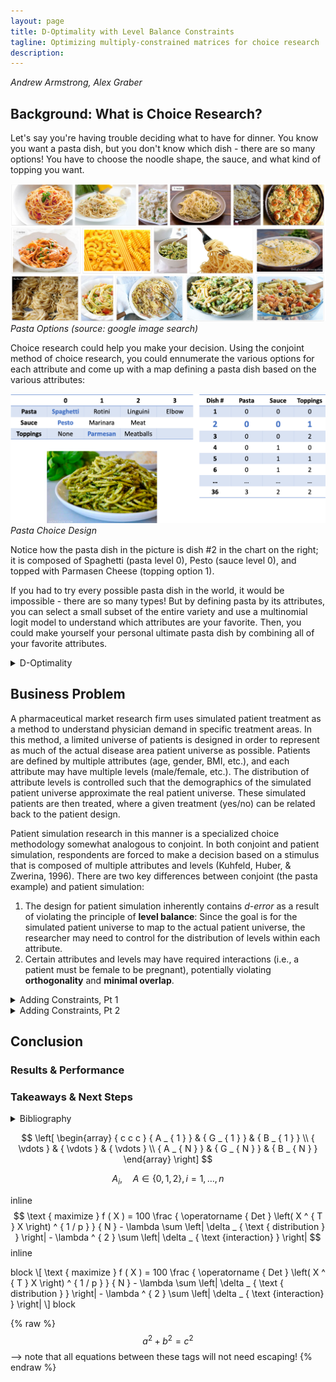 ```yaml
---
layout: page
title: D-Optimality with Level Balance Constraints
tagline: Optimizing multiply-constrained matrices for choice research
description:
---
```

*Andrew Armstrong, Alex Graber*

## Background: What is Choice Research?

Let's say you're having trouble deciding what to have for dinner.  You know you want a pasta dish, but you don't know which dish - there are so many options!  You have to choose the noodle shape, the sauce, and what kind of topping you want.  


![Pasta](/assets/Picture1.png)  
*Pasta Options (source: google image search)*  


Choice research could help you make your decision.  Using the conjoint method of choice research, you could ennumerate the various options for each attribute and come up with a map defining a pasta dish based on the various attributes:


![Pasta Design](/assets/Picture2.png)  
*Pasta Choice Design*  


Notice how the pasta dish in the picture is dish #2 in the chart on the right; it is composed of Spaghetti (pasta level 0), Pesto (sauce level 0), and topped with Parmasen Cheese (topping option 1).  


If you had to try every possible pasta dish in the world, it would be impossible - there are so many types!  But by defining pasta by its attributes, you can select a small subset of the entire variety and use a multinomial logit model to understand which attributes are your favorite.  Then, you could make yourself your personal ultimate pasta dish by combining all of your favorite attributes.  




<details><summary>D-Optimality</summary>
  <div markdown = "1">

## D-Optimality
The pasta story is a simplistic example of choice research, but it should give you the intuition for why choice research is important, and how you can use a smaller portion of all possible options to associate value or importance with attribute levels.  This raises a key question: *How can you identify the best subset to use that maximizes the information gained from the research?*

It is clear that when the number of attributes and levels grow beyond a small set, presenting the full design (full factorial) becomes a challenge due to both the number of combinations required and the amount of burden placed on the respondent.  Fractional factorial designs, then, seek to allow the research to eke as much data out of the analysis as possible but use a much more limited subset of stimuli – but how do we know what the best (i.e., most efficient) fractional factorial design is?


Much research has been done on the topic of identifying efficient experimental designs (Hauser & Rao, 2002).  The current standard used to identify ‘efficient design’ is D-error – the geometric mean of the eigenvalues of the covariance matrix (D-efficiency is the inverse of D-error) (Kuhfeld, Huber, & Zwerina, 1996). Thus, the goal of an efficient design is to minimize D-error (therefore maximizing D-efficiency).  


D-efficient designs satisfy four principles (Kuhfeld, Huber, & Zwerina, 1996):
* **Orthogonality** is satisfied when the levels of each attribute vary independently of one another.  
* **Level balance** is satisfied when the levels of each attribute appear with equal frequency. 
* **Minimal overlap** is satisfied when the alternatives within each choice set have nonoverlapping attribute levels.  
* **Utility balance** is satisfied when the utilities of alternatives within choice sets are the same.


The standard method to identify an efficient design is to use one of any variant of the **Fedorov Algorithm** which, given a starting design, recursively makes exchange(s) that reduce D-error until some convergence criteria is met.  This method is susceptible to local minima; it may be necessary to run multiple iterations of the Fedorov Algorithm with different random starting designs to find the most efficient design (Kuhfeld, Huber, & Zwerina, 1996).

  </div>
</details>




## Business Problem

A pharmaceutical market research firm uses simulated patient treatment as a method to understand physician demand in specific treatment areas.  In this method, a limited universe of patients is designed in order to represent as much of the actual disease area patient universe as possible.  Patients are defined by multiple attributes (age, gender, BMI, etc.), and each attribute may have multiple levels (male/female, etc.).  The distribution of attribute levels is controlled such that the demographics of the simulated patient universe approximate the real patient universe.  These simulated patients are then treated, where a given treatment (yes/no) can be related back to the patient design.


Patient simulation research in this manner is a specialized choice methodology somewhat analogous to conjoint.  In both conjoint and patient simulation, respondents are forced to make a decision based on a stimulus that is composed of multiple attributes and levels (Kuhfeld, Huber, & Zwerina, 1996).  There are two key differences between conjoint (the pasta example) and patient simulation:
1. The design for patient simulation inherently contains *d-error* as a result of violating the principle of **level balance**:  Since the goal is for the simulated patient universe to map to the actual patient universe, the researcher may need to control for the distribution of levels within each attribute.  
2. Certain attributes and levels may have required interactions (i.e., a patient must be female to be pregnant), potentially violating **orthogonality** and **minimal overlap**.  




<details><summary>Adding Constraints, Pt 1</summary>
  <div markdown = "1">
    
## Adding Constraints, Pt 1
### Toy Problem 

As a toy problem, let us consider a patient universe in which patients are defined by:
![Picture 3](/assets/Picture3.png)


Expanding out all possibilities into the entire candidate set, this would be 3\*3\*2\*3 = 54 unique patient profiles.  Given respondent time is expensive, and high respondent burden decreases quality of results, we seek to reduce time-in-survey by creating a fractional-factorial design of 8 unique patient profiles.  As we want to extract as much data from the exercise as possible, the 8-profile fractional-factorial design must be as efficient as possible.


Practically speaking, the number of attributes is limited to no more than 25, each with at most 5 levels due to the complexity of the simulation, limited respondent pool, and limited number of experiments possible per respondent.  Thus, at most, the candidate set contains $$ 5 ^ { 25 } $$ (approx. $$ 3 \times 10 ^ { 17 } $$) possibilities – and will generally be significantly smaller as not all 25 attributes are used and most contain fewer than 5 levels.  However, the worst-case scenario requires approximately $$ 2 \times 10 ^ { 10 } $$ gigabytes to merely store the candidate set.  The combinatorics problem explains why stochastic search algorithms such as simulated annealing or genetic algorithms are frequently used instead of an exhaustive search against a complete candidate set.  


### Model Definition

Our goal is to maximize the weighted d-optimality of the design matrix, penalized for missing distributions and impossible variable interactions, and subject to the distributions of each attribute’s levels and interactions, where each attribute’s level is represented by a binary variable.

Objective Function (Wanida Limmun, 2012): 

$$ 
\text { maximize } f ( X ) = 100 \frac { \operatorname { Det } \left( X ^ { T } X \right) ^ { 1 / p } } { N } - \lambda \sum \left| \delta _ { \text { distribution } } \right| - \lambda ^ { 2 } \sum \left| \delta _ { \text {interaction} } \right|
$$ 

where $$ N $$ is the number of observations, $$ \delta $$ are vectors of relaxation variables, and $$ X $$ is the design matrix:

$$  
\left[ \begin{array} { c c c } { A _ { 1 } } & { G _ { 1 } } & { B _ { 1 } } \\ { \vdots } & { \vdots } & { \vdots } \\ { A _ { N } } & { G _ { N } } & { B _ { N } } \end{array} \right]
$$  

With decision variables $$ A, B, G $$ representing attributes:  
    Age:  $$ A _ { i } , \quad A \in \{ 0,1,2 \} , i = 1 , \ldots , n $$ *(i.e., the age group classification for each patient i)*
    Gender: $$ G _ { i } , \quad G \in \{ 0,1 \} , i = 1 , \ldots , n $$ *(i.e., the gender classification for each patient i)*
    BMI: $$ B _ { i } , \quad B \in \{ 0,1,2 \} , i = 1 , \ldots , n $$ *(i.e., the BMI classification for each patient i)*


For easier constraint formulation, we can use the Dantzig-Wolfe reformulation to rewrite our integer variables where the capital letter represents the binary variable series replacing an integer variable, and the lowercase letter represents the integer set of levels permissible for the given attribute:

$$  
\begin{array} { l l } { A _ { i } = \sum _ { 0 } ^ { z } z Z _ { z } , } & { \text { and } \sum _ { 0 _ { y } } ^ { z } Z _ { z } = 1 , \quad Z _ { z } \in \{ 0,1 \} , z \in \{ 0,1,2 \} } \\ { G _ { i } = \sum _ { 0 } ^ { y } y Y _ { y } , } & { \text { and } \sum _ { w ^ { 0 } } ^ { z } Y _ { y } = 1 , \quad Y _ { y } \in \{ 0,1 \} , y \in \{ 0,1 \} } \\ { B _ { i } = \sum _ { 0 } ^ { w } w W _ { w } , } & { \text { and } \sum _ { 0 } ^ { w ^ { 0 } } W _ { w } = 1 , \quad W _ { w } \in \{ 0,1 \} , w \in \{ 0,1,2 \} } \end{array}
$$  

Subject to:
    Age group proportions:

$$
\begin{array} { l } { \frac { \sum Z _ { 0 } } { N } = .25 + \delta _ { Z 0 } } \\ { \frac { \sum Z _ { 1 } } { N } = .5 + \delta _ { Z 1 } } \\ { \frac { \sum Z _ { 2 } } { N } = .25 + \delta _ { Z 1 } } \end{array}
$$

    Gender proportions:

$$
\begin{array} { l } { \frac { \sum Y _ { 0 } } { N } = .5 + \delta _ { Y 0 } } \\ { \frac { \sum Y _ { 1 } } { N } = .5 + \delta _ { Y 0 } } \end{array}
$$

    BMI proportions:

$$
\begin{array} { l } { \frac { \sum W _ { 0 } } { N } = .25 + \delta _ { W 0 } } \\ { \frac { \sum W _ { 1 } } { N } = .25 + \delta _ { W 1 } } \\ { \frac { \sum W _ { 2 } } { N } = .5 + \delta _ { W 2 } } \end{array}
$$

    Binary constraints: $$ W , Y , Z \in \{ 0,1 \} $$



## Constrained D-Optimality
### Theory

### Modified Fedorov Algorithm

### Parallelized

#### MFA Results

### Genetic Algorithm

#### GA Results

  </div>
</details>

<details><summary>Adding Constraints, Pt 2</summary>
  <div markdown = "1">
    
## Adding Constraints, Pt 2
### Full Problem

### Model Definition
  </div>
</details>



    
## Conclusion
### Results & Performance

### Takeaways & Next Steps


<details><summary>Bibliography</summary>
  <div markdown = "1">
    
## Bibliography

1. Hauser, J., & Rao, V. (2002, September). Conjoint Analysis, Related Modeling, and Applications. In IN MARKET RESEARCH AND MODELING: PROGRESS AND PROSPECTS: A TRIBUTE. Kluwer Academic Publishers.
2.  Kuhfeld, W., Huber, J., & Zwerina, K. (1996, September). A General Method for Constructing Efficient Choice Designs. Retrieved October 2018, from https://faculty.fuqua.duke.edu/~jch8/bio/Papers/Zwerina%20Kuhfeld%20Huber.pdf
3. Labadi, L. A. (2015, February). Some Refinements on Fedorov’s Algorithms for Constructing D-optimal Designs. Brazilian Journal of Probability and Statistics, 29, 53-70.
4. Triefenback, F. (2008). Design of Experiments: The D-Optimal Approach and Its Implementation As a Computer Algorithm. Umeå University, Department of Computing Science.
5. Warren F. Kuhfeld. (2001, January). Multinomial Logit, Discrete Choice Modeling. Retrieved October 2018, from https://www.stat.auckland.ac.nz/~balemi/Choice.pdf

  </div>
</details>


$$
\left[ \begin{array} { c c c } { A _ { 1 } } & { G _ { 1 } } & { B _ { 1 } } \\ { \vdots } & { \vdots } & { \vdots } \\ { A _ { N } } & { G _ { N } } & { B _ { N } } \end{array} \right]
$$

$$ A _ { i } , \quad A \in \{ 0,1,2 \} , i = 1 , \ldots , n $$

inline 
$$ 
\text { maximize } f ( X ) = 100 \frac { \operatorname { Det } \left( X ^ { T } X \right) ^ { 1 / p } } { N } - \lambda \sum \left| \delta _ { \text { distribution } } \right| - \lambda ^ { 2 } \sum \left| \delta _ { \text {interaction} } \right|
$$ inline


block
\\[
\text { maximize } f ( X ) = 100 \frac { \operatorname { Det } \left( X ^ { T } X \right) ^ { 1 / p } } { N } - \lambda \sum \left| \delta _ { \text { distribution } } \right| - \lambda ^ { 2 } \sum \left| \delta _ { \text {interaction} } \right|
\\]
block


{% raw %}
$$a^2 + b^2 = c^2$$ --> note that all equations between these tags will not need escaping! 
{% endraw %}

